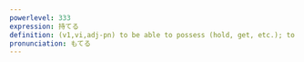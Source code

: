 ```yaml
---
powerlevel: 333
expression: 持てる
definition: (v1,vi,adj-pn) to be able to possess (hold, get, etc.); to be well liked; to be popular; to be pampered (spoiled, doted upon, etc.); to be welcomed; to endure (the tests of time, the elements, etc.); (P)
pronunciation: もてる
---
```

